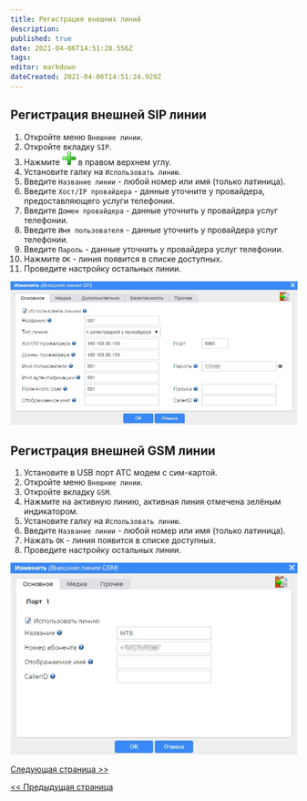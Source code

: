 ```yaml
---
title: Регистрация внешних линий
description: 
published: true
date: 2021-04-06T14:51:28.556Z
tags: 
editor: markdown
dateCreated: 2021-04-06T14:51:24.929Z
---
```


 ## <a id="register_sip"></a>**Регистрация внешней SIP линии**
1. Откройте меню ```Внешние линии```.
2. Откройте вкладку ```SIP```.
3. Нажмите ![plus](/minipbx/icons/plus.png) в правом верхнем углу.
4. Установите галку на ```Использовать линию```.
5. Введите ```Название линии``` - любой номер или имя (только латиница).
6. Введите ```Хост/IP провайдера``` - данные уточните у провайдера, предоставляющего услуги телефонии.
7. Введите ```Домен провайдера``` - данные уточнить у провайдера услуг телефонии.
8. Введите ```Имя пользователя``` - данные уточнить у провайдера услуг телефонии.
9. Введите ```Пароль``` - данные уточнить у провайдера услуг телефонии.
10. Нажмите ```ОК``` - линия появится в списке доступных.
11. Проведите настройку остальных линии.

![ext_sip_line.jpg](/minipbx/screenshots/ext_sip_line.jpg)

## <a id="register_gsm"></a>**Регистрация внешней GSM линии**
1. Установите в USB порт АТС модем с сим-картой.
2. Откройте меню ```Внешние линии```.
3. Откройте вкладку ```GSM```.
4. Нажмите на активную линию, активная линия отмечена зелёным индикатором.
5. Установите галку на ```Использовать линию```.
6. Введите ```Название линии``` - любой номер или имя (только латиница).
7. Нажать ```ОК``` - линия появится в списке доступных.
8. Проведите настройку остальных линии.

![gsm_line.jpg](/minipbx/screenshots/gsm_line.jpg)

[Следующая страница >>](./register_subscribers)

[<< Предыдущая страница](./start_install)